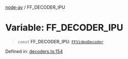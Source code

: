[node-av](../globals.md) / FF\_DECODER\_IPU

# Variable: FF\_DECODER\_IPU

> `const` **FF\_DECODER\_IPU**: [`FFVideoDecoder`](../type-aliases/FFVideoDecoder.md)

Defined in: [decoders.ts:154](https://github.com/seydx/av/blob/f8631fc881b394300b1479f511d55cf1c370a87f/src/constants/decoders.ts#L154)
